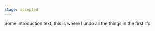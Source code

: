 ```yaml
---
stage: accepted
---
```


Some introduction text, this is where I undo all the things in the first rfc

